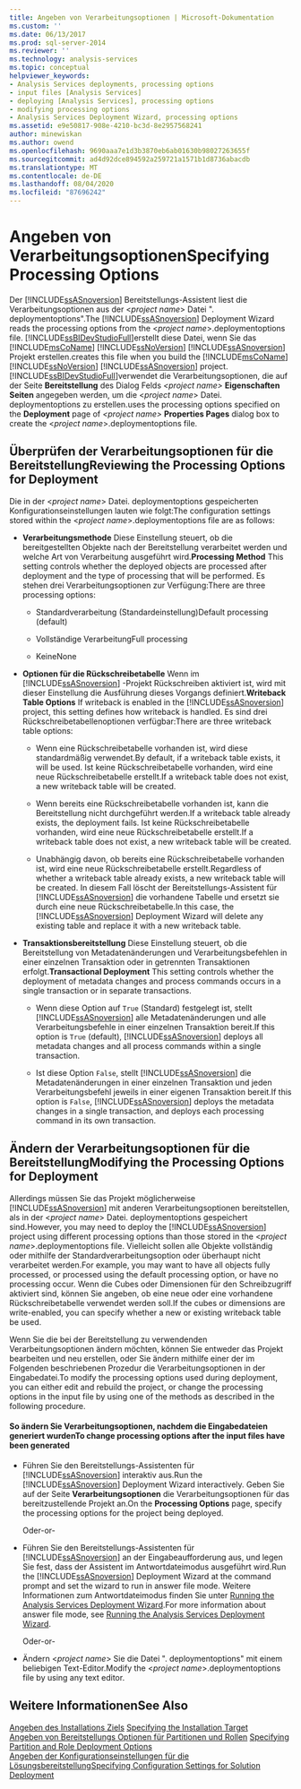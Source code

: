 ```yaml
---
title: Angeben von Verarbeitungsoptionen | Microsoft-Dokumentation
ms.custom: ''
ms.date: 06/13/2017
ms.prod: sql-server-2014
ms.reviewer: ''
ms.technology: analysis-services
ms.topic: conceptual
helpviewer_keywords:
- Analysis Services deployments, processing options
- input files [Analysis Services]
- deploying [Analysis Services], processing options
- modifying processing options
- Analysis Services Deployment Wizard, processing options
ms.assetid: e9e50817-908e-4210-bc3d-8e2957568241
author: minewiskan
ms.author: owend
ms.openlocfilehash: 9690aaa7e1d3b3870eb6ab01630b98027263655f
ms.sourcegitcommit: ad4d92dce894592a259721a1571b1d8736abacdb
ms.translationtype: MT
ms.contentlocale: de-DE
ms.lasthandoff: 08/04/2020
ms.locfileid: "87696242"
---
```

# <a name="specifying-processing-options"></a><span data-ttu-id="f4fe2-102">Angeben von Verarbeitungsoptionen</span><span class="sxs-lookup"><span data-stu-id="f4fe2-102">Specifying Processing Options</span></span>
  <span data-ttu-id="f4fe2-103">Der [!INCLUDE[ssASnoversion](../../includes/ssasnoversion-md.md)] Bereitstellungs-Assistent liest die Verarbeitungsoptionen aus der \<*project name*> Datei ". deploymentoptions".</span><span class="sxs-lookup"><span data-stu-id="f4fe2-103">The [!INCLUDE[ssASnoversion](../../includes/ssasnoversion-md.md)] Deployment Wizard reads the processing options from the \<*project name*>.deploymentoptions file.</span></span> [!INCLUDE[ssBIDevStudioFull](../../includes/ssbidevstudiofull-md.md)]<span data-ttu-id="f4fe2-104">erstellt diese Datei, wenn Sie das [!INCLUDE[msCoName](../../includes/msconame-md.md)] [!INCLUDE[ssNoVersion](../../includes/ssnoversion-md.md)] [!INCLUDE[ssASnoversion](../../includes/ssasnoversion-md.md)] Projekt erstellen.</span><span class="sxs-lookup"><span data-stu-id="f4fe2-104">creates this file when you build the [!INCLUDE[msCoName](../../includes/msconame-md.md)] [!INCLUDE[ssNoVersion](../../includes/ssnoversion-md.md)] [!INCLUDE[ssASnoversion](../../includes/ssasnoversion-md.md)] project.</span></span> [!INCLUDE[ssBIDevStudioFull](../../includes/ssbidevstudiofull-md.md)]<span data-ttu-id="f4fe2-105">verwendet die Verarbeitungsoptionen, die auf der Seite **Bereitstellung** des Dialog Felds *\<project name>* **Eigenschaften Seiten** angegeben werden, um die \<*project name*> Datei. deploymentoptions zu erstellen.</span><span class="sxs-lookup"><span data-stu-id="f4fe2-105">uses the processing options specified on the **Deployment** page of *\<project name>* **Properties Pages** dialog box to create the \<*project name*>.deploymentoptions file.</span></span>  
  
## <a name="reviewing-the-processing-options-for-deployment"></a><span data-ttu-id="f4fe2-106">Überprüfen der Verarbeitungsoptionen für die Bereitstellung</span><span class="sxs-lookup"><span data-stu-id="f4fe2-106">Reviewing the Processing Options for Deployment</span></span>  
 <span data-ttu-id="f4fe2-107">Die in der \<*project name*> Datei. deploymentoptions gespeicherten Konfigurationseinstellungen lauten wie folgt:</span><span class="sxs-lookup"><span data-stu-id="f4fe2-107">The configuration settings stored within the \<*project name*>.deploymentoptions file are as follows:</span></span>  
  
-   <span data-ttu-id="f4fe2-108">**Verarbeitungsmethode** Diese Einstellung steuert, ob die bereitgestellten Objekte nach der Bereitstellung verarbeitet werden und welche Art von Verarbeitung ausgeführt wird.</span><span class="sxs-lookup"><span data-stu-id="f4fe2-108">**Processing Method** This setting controls whether the deployed objects are processed after deployment and the type of processing that will be performed.</span></span> <span data-ttu-id="f4fe2-109">Es stehen drei Verarbeitungsoptionen zur Verfügung:</span><span class="sxs-lookup"><span data-stu-id="f4fe2-109">There are three processing options:</span></span>  
  
    -   <span data-ttu-id="f4fe2-110">Standardverarbeitung (Standardeinstellung)</span><span class="sxs-lookup"><span data-stu-id="f4fe2-110">Default processing (default)</span></span>  
  
    -   <span data-ttu-id="f4fe2-111">Vollständige Verarbeitung</span><span class="sxs-lookup"><span data-stu-id="f4fe2-111">Full processing</span></span>  
  
    -   <span data-ttu-id="f4fe2-112">Keine</span><span class="sxs-lookup"><span data-stu-id="f4fe2-112">None</span></span>  
  
-   <span data-ttu-id="f4fe2-113">**Optionen für die Rückschreibetabelle** Wenn im [!INCLUDE[ssASnoversion](../../includes/ssasnoversion-md.md)] -Projekt Rückschreiben aktiviert ist, wird mit dieser Einstellung die Ausführung dieses Vorgangs definiert.</span><span class="sxs-lookup"><span data-stu-id="f4fe2-113">**Writeback Table Options** If writeback is enabled in the [!INCLUDE[ssASnoversion](../../includes/ssasnoversion-md.md)] project, this setting defines how writeback is handled.</span></span> <span data-ttu-id="f4fe2-114">Es sind drei Rückschreibetabellenoptionen verfügbar:</span><span class="sxs-lookup"><span data-stu-id="f4fe2-114">There are three writeback table options:</span></span>  
  
    -   <span data-ttu-id="f4fe2-115">Wenn eine Rückschreibetabelle vorhanden ist, wird diese standardmäßig verwendet.</span><span class="sxs-lookup"><span data-stu-id="f4fe2-115">By default, if a writeback table exists, it will be used.</span></span> <span data-ttu-id="f4fe2-116">Ist keine Rückschreibetabelle vorhanden, wird eine neue Rückschreibetabelle erstellt.</span><span class="sxs-lookup"><span data-stu-id="f4fe2-116">If a writeback table does not exist, a new writeback table will be created.</span></span>  
  
    -   <span data-ttu-id="f4fe2-117">Wenn bereits eine Rückschreibetabelle vorhanden ist, kann die Bereitstellung nicht durchgeführt werden.</span><span class="sxs-lookup"><span data-stu-id="f4fe2-117">If a writeback table already exists, the deployment fails.</span></span> <span data-ttu-id="f4fe2-118">Ist keine Rückschreibetabelle vorhanden, wird eine neue Rückschreibetabelle erstellt.</span><span class="sxs-lookup"><span data-stu-id="f4fe2-118">If a writeback table does not exist, a new writeback table will be created.</span></span>  
  
    -   <span data-ttu-id="f4fe2-119">Unabhängig davon, ob bereits eine Rückschreibetabelle vorhanden ist, wird eine neue Rückschreibetabelle erstellt.</span><span class="sxs-lookup"><span data-stu-id="f4fe2-119">Regardless of whether a writeback table already exists, a new writeback table will be created.</span></span> <span data-ttu-id="f4fe2-120">In diesem Fall löscht der Bereitstellungs-Assistent für [!INCLUDE[ssASnoversion](../../includes/ssasnoversion-md.md)] die vorhandene Tabelle und ersetzt sie durch eine neue Rückschreibetabelle.</span><span class="sxs-lookup"><span data-stu-id="f4fe2-120">In this case, the [!INCLUDE[ssASnoversion](../../includes/ssasnoversion-md.md)] Deployment Wizard will delete any existing table and replace it with a new writeback table.</span></span>  
  
-   <span data-ttu-id="f4fe2-121">**Transaktionsbereitstellung** Diese Einstellung steuert, ob die Bereitstellung von Metadatenänderungen und Verarbeitungsbefehlen in einer einzelnen Transaktion oder in getrennten Transaktionen erfolgt.</span><span class="sxs-lookup"><span data-stu-id="f4fe2-121">**Transactional Deployment** This setting controls whether the deployment of metadata changes and process commands occurs in a single transaction or in separate transactions.</span></span>  
  
    -   <span data-ttu-id="f4fe2-122">Wenn diese Option auf `True` (Standard) festgelegt ist, stellt [!INCLUDE[ssASnoversion](../../includes/ssasnoversion-md.md)] alle Metadatenänderungen und alle Verarbeitungsbefehle in einer einzelnen Transaktion bereit.</span><span class="sxs-lookup"><span data-stu-id="f4fe2-122">If this option is `True` (default), [!INCLUDE[ssASnoversion](../../includes/ssasnoversion-md.md)] deploys all metadata changes and all process commands within a single transaction.</span></span>  
  
    -   <span data-ttu-id="f4fe2-123">Ist diese Option `False`, stellt [!INCLUDE[ssASnoversion](../../includes/ssasnoversion-md.md)] die Metadatenänderungen in einer einzelnen Transaktion und jeden Verarbeitungsbefehl jeweils in einer eigenen Transaktion bereit.</span><span class="sxs-lookup"><span data-stu-id="f4fe2-123">If this option is `False`, [!INCLUDE[ssASnoversion](../../includes/ssasnoversion-md.md)] deploys the metadata changes in a single transaction, and deploys each processing command in its own transaction.</span></span>  
  
## <a name="modifying-the-processing-options-for-deployment"></a><span data-ttu-id="f4fe2-124">Ändern der Verarbeitungsoptionen für die Bereitstellung</span><span class="sxs-lookup"><span data-stu-id="f4fe2-124">Modifying the Processing Options for Deployment</span></span>  
 <span data-ttu-id="f4fe2-125">Allerdings müssen Sie das Projekt möglicherweise [!INCLUDE[ssASnoversion](../../includes/ssasnoversion-md.md)] mit anderen Verarbeitungsoptionen bereitstellen, als in der \<*project name*> Datei. deploymentoptions gespeichert sind.</span><span class="sxs-lookup"><span data-stu-id="f4fe2-125">However, you may need to deploy the [!INCLUDE[ssASnoversion](../../includes/ssasnoversion-md.md)] project using different processing options than those stored in the \<*project name*>.deploymentoptions file.</span></span> <span data-ttu-id="f4fe2-126">Vielleicht sollen alle Objekte vollständig oder mithilfe der Standardverarbeitungsoption oder überhaupt nicht verarbeitet werden.</span><span class="sxs-lookup"><span data-stu-id="f4fe2-126">For example, you may want to have all objects fully processed, or processed using the default processing option, or have no processing occur.</span></span> <span data-ttu-id="f4fe2-127">Wenn die Cubes oder Dimensionen für den Schreibzugriff aktiviert sind, können Sie angeben, ob eine neue oder eine vorhandene Rückschreibetabelle verwendet werden soll.</span><span class="sxs-lookup"><span data-stu-id="f4fe2-127">If the cubes or dimensions are write-enabled, you can specify whether a new or existing writeback table be used.</span></span>  
  
 <span data-ttu-id="f4fe2-128">Wenn Sie die bei der Bereitstellung zu verwendenden Verarbeitungsoptionen ändern möchten, können Sie entweder das Projekt bearbeiten und neu erstellen, oder Sie ändern mithilfe einer der im Folgenden beschriebenen Prozedur die Verarbeitungsoptionen in der Eingabedatei.</span><span class="sxs-lookup"><span data-stu-id="f4fe2-128">To modify the processing options used during deployment, you can either edit and rebuild the project, or change the processing options in the input file by using one of the methods as described in the following procedure.</span></span>  
  
#### <a name="to-change-processing-options-after-the-input-files-have-been-generated"></a><span data-ttu-id="f4fe2-129">So ändern Sie Verarbeitungsoptionen, nachdem die Eingabedateien generiert wurden</span><span class="sxs-lookup"><span data-stu-id="f4fe2-129">To change processing options after the input files have been generated</span></span>  
  
-   <span data-ttu-id="f4fe2-130">Führen Sie den Bereitstellungs-Assistenten für [!INCLUDE[ssASnoversion](../../includes/ssasnoversion-md.md)] interaktiv aus.</span><span class="sxs-lookup"><span data-stu-id="f4fe2-130">Run the [!INCLUDE[ssASnoversion](../../includes/ssasnoversion-md.md)] Deployment Wizard interactively.</span></span> <span data-ttu-id="f4fe2-131">Geben Sie auf der Seite **Verarbeitungsoptionen** die Verarbeitungsoptionen für das bereitzustellende Projekt an.</span><span class="sxs-lookup"><span data-stu-id="f4fe2-131">On the **Processing Options** page, specify the processing options for the project being deployed.</span></span>  
  
     <span data-ttu-id="f4fe2-132">Oder</span><span class="sxs-lookup"><span data-stu-id="f4fe2-132">-or-</span></span>  
  
-   <span data-ttu-id="f4fe2-133">Führen Sie den Bereitstellungs-Assistenten für [!INCLUDE[ssASnoversion](../../includes/ssasnoversion-md.md)] an der Eingabeaufforderung aus, und legen Sie fest, dass der Assistent im Antwortdateimodus ausgeführt wird.</span><span class="sxs-lookup"><span data-stu-id="f4fe2-133">Run the [!INCLUDE[ssASnoversion](../../includes/ssasnoversion-md.md)] Deployment Wizard at the command prompt and set the wizard to run in answer file mode.</span></span> <span data-ttu-id="f4fe2-134">Weitere Informationen zum Antwortdateimodus finden Sie unter [Running the Analysis Services Deployment Wizard](running-the-analysis-services-deployment-wizard.md).</span><span class="sxs-lookup"><span data-stu-id="f4fe2-134">For more information about answer file mode, see [Running the Analysis Services Deployment Wizard](running-the-analysis-services-deployment-wizard.md).</span></span>  
  
     <span data-ttu-id="f4fe2-135">Oder</span><span class="sxs-lookup"><span data-stu-id="f4fe2-135">-or-</span></span>  
  
-   <span data-ttu-id="f4fe2-136">Ändern \<*project name*> Sie die Datei ". deploymentoptions" mit einem beliebigen Text-Editor.</span><span class="sxs-lookup"><span data-stu-id="f4fe2-136">Modify the \<*project name*>.deploymentoptions file by using any text editor.</span></span>  
  
## <a name="see-also"></a><span data-ttu-id="f4fe2-137">Weitere Informationen</span><span class="sxs-lookup"><span data-stu-id="f4fe2-137">See Also</span></span>  
 <span data-ttu-id="f4fe2-138">[Angeben des Installations Ziels](deployment-script-files-specifying-the-installation-target.md) </span><span class="sxs-lookup"><span data-stu-id="f4fe2-138">[Specifying the Installation Target](deployment-script-files-specifying-the-installation-target.md) </span></span>  
 <span data-ttu-id="f4fe2-139">[Angeben von Bereitstellungs Optionen für Partitionen und Rollen](deployment-script-files-partition-and-role-deployment-options.md) </span><span class="sxs-lookup"><span data-stu-id="f4fe2-139">[Specifying Partition and Role Deployment Options](deployment-script-files-partition-and-role-deployment-options.md) </span></span>  
 [<span data-ttu-id="f4fe2-140">Angeben der Konfigurationseinstellungen für die Lösungsbereitstellung</span><span class="sxs-lookup"><span data-stu-id="f4fe2-140">Specifying Configuration Settings for Solution Deployment</span></span>](deployment-script-files-solution-deployment-config-settings.md)  
  
  
